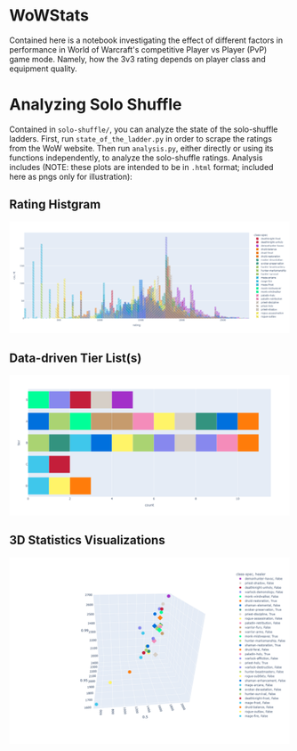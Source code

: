 # WoWStats

Contained here is a notebook investigating the effect of different factors in performance in World of Warcraft's competitive Player vs Player (PvP) game mode. Namely, how the 3v3 rating depends on player class and equipment quality.

# Analyzing Solo Shuffle
Contained in `solo-shuffle/`, you can analyze the state of the solo-shuffle ladders. First, run `state_of_the_ladder.py` in order to scrape the ratings from the WoW website. Then run `analysis.py`, either directly or using its functions independently, to analyze the solo-shuffle ratings. Analysis includes (NOTE: these plots are intended to be in `.html` format; included here as pngs only for illustration):
## Rating Histgram
![Quantile Tier List](/solo-shuffle/state_of_the_ladder.png)

## Data-driven Tier List(s)

![Quantile Tier List](/solo-shuffle/quantile_tier_list.png)

## 3D Statistics Visualizations
![Quantile Tier List](/solo-shuffle/performance_scatter3.png)
